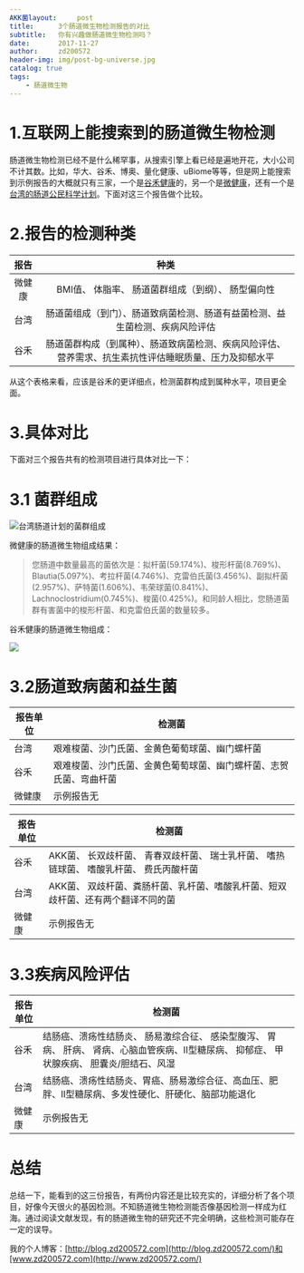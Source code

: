 ```yaml
---
AKK菌layout:     post
title:      3个肠道微生物检测报告的对比
subtitle:   你有兴趣做肠道微生物检测吗？
date:       2017-11-27
author:     zd200572
header-img: img/post-bg-universe.jpg
catalog: true
tags:
    - 肠道微生物
---
```


# 1.互联网上能搜索到的肠道微生物检测

肠道微生物检测已经不是什么稀罕事，从搜索引擎上看已经是遍地开花，大小公司不计其数。比如，华大、谷禾、博奥、量化健康、uBiome等等，但是网上能搜索到示例报告的大概就只有三家，一个是[谷禾健康](http://www.guhejk.com/example.php#comp)的，另一个是[微健康](http://www.wehealthgene.com/WeHealthGeneWx/index.php/Report/showReport?reportId=38394&dev=1&t=n1)，还有一个是[台湾的肠道公民科学计划](https://taiwangut.com/articles/13)。下面对这三个报告做个比较。

# 2.报告的检测种类

|  报告  |                    种类                    |
| :--: | :--------------------------------------: |
| 微健康  |       BMI值、 体脂率、 肠道菌群组成（到纲）、 肠型偏向性       |
|  台湾  |  肠道菌组成（到门）、肠道致病菌检测、肠道有益菌检测、益生菌检测、疾病风险评估  |
|  谷禾  | 肠道菌群构成（到属种）、肠道致病菌检测、疾病风险评估、营养需求、抗生素抗性评估睡眠质量、压力及抑郁水平 |

从这个表格来看，应该是谷禾的更详细点，检测菌群构成到属种水平，项目更全面。

# 3.具体对比

下面对三个报告共有的检测项目进行具体对比一下：

# 3.1 菌群组成

![台湾肠道计划的菌群组成](https://taiwangut.com/media/cba0851f-314e-489d-b7e0-3c6341c4c50e.jpg)

微健康的肠道微生物组成结果：

> 您肠道中数量最高的菌依次是：拟杆菌(59.174%)、梭形杆菌(8.769%)、Blautia(5.097%)、考拉杆菌(4.746%)、克雷伯氏菌(3.456%)、副拟杆菌(2.957%)、萨特菌(1.606%)、韦荣球菌(0.841%)、Lachnoclostridium(0.745%)、梭菌(0.425%)。和同龄人相比，您肠道菌群有害菌中的梭形杆菌、和克雷伯氏菌的数量较多。

谷禾健康的肠道微生物组成：

![](http://owxbk335s.bkt.clouddn.com/gut-report1.png)

# 3.2肠道致病菌和益生菌

| 报告单位 | 检测菌                               |
| ---- | --------------------------------- |
| 台湾   | 艰难梭菌、沙门氏菌、金黄色葡萄球菌、幽门螺杆菌           |
| 谷禾   | 艰难梭菌、沙门氏菌、金黄色葡萄球菌、幽门螺杆菌、志贺氏菌、弯曲杆菌 |
| 微健康  | 示例报告无                             |

| 报告单位 | 检测菌                                      |
| ---- | ---------------------------------------- |
| 谷禾   | AKK菌、 长双歧杆菌、 青春双歧杆菌、 瑞士乳杆菌、 嗜热链球菌、 嗜酸乳杆菌、 费氏丙酸杆菌 |
| 台湾   | AKK菌、 双歧杆菌、粪肠杆菌、乳杆菌、嗜酸乳杆菌、短双歧杆菌、还有两个翻译不同的菌 |
| 微健康  | 示例报告无                                    |

#  3.3疾病风险评估

| 报告单位 | 检测菌                                      |
| ---- | ---------------------------------------- |
| 谷禾   | 结肠癌、溃疡性结肠炎、 肠易激综合征、 感染型腹泻、 胃病、 肝病、 肾病、心脑血管疾病、II型糖尿病、 抑郁症、 甲状腺疾病、 胆囊炎/胆结石、风湿 |
| 台湾   | 结肠癌、溃疡性结肠炎、胃癌、肠易激综合征、高血压、肥胖、II型糖尿病、多发性硬化、肝硬化、脑部功能退化 |
| 微健康  | 示例报告无                                    |

# 总结

总结一下，能看到的这三份报告，有两份内容还是比较充实的，详细分析了各个项目，好像今天很火的基因检测。不知肠道微生物检测能否像基因检测一样成为红海。通过阅读文献发现，有的肠道微生物的研究还不完全明确，这些检测可能存在一定的误导。

我的个人博客：[http://blog.zd200572.com](http://blog.zd200572.com/)和[www.zd200572.com](http://www.zd200572.com/)